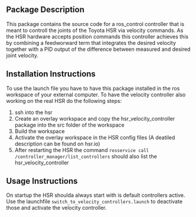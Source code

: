 ## Package Description
This package contains the source code for a ros_control controller that is meant to controll the joints of the Toyota HSR via velocity commands.
As the HSR hardware accepts position commands this controller achieves this by combining a feedworward term that integrates the desired velocity together with a PID output of the difference between measured and desired joint velocity.

## Installation Instructions
To use the launch file you have to have this package installed in the ros workspace of your external computer.
To have the velocity controller also working on the real HSR do the following steps:
1. ssh into the hsr
2. Create an overlay workspace and copy the hsr_velocity_controller package into the src folder of the workspace
3. Build the workspace
4. Activate the overlay workspace in the HSR config files (A deatiled description can be found on hsr.io)
5. After restarting the HSR the command `rosservice call /controller_manager/list_controllers` should also list the hsr_velocity_controller

## Usage Instructions
On startup the HSR shoulda always start with is default controllers active.
Use the launchfile `switch_to_velocity_controllers.launch` to deactivate those and activate the velocity controller.
